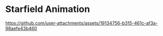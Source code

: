 # Starfield Animation


https://github.com/user-attachments/assets/19134756-b315-461c-af3a-98aefe43b460

